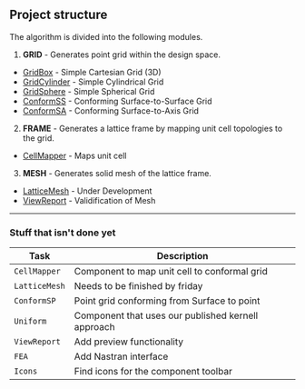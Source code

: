 ## Project structure

The algorithm is divided into the following modules.

1. **GRID** - Generates point grid within the design space.
  * [GridBox](../master/GridBox/GridBox/GridBoxComponent.cs) - Simple Cartesian Grid (3D)
  * [GridCylinder](../master/GridCylinder/GridCylinder/GridCylinderComponent.cs) - Simple Cylindrical Grid
  * [GridSphere](../master/GridSphere/GridSphere/GridSphereComponent.cs) - Simple Spherical Grid
  * [ConformSS](../master/ConformSS/ConformSS/ConformSSComponent.cs) - Conforming Surface-to-Surface Grid
  * [ConformSA](../master/ConformSA/ConformSA/ConformSAComponent.cs) - Conforming Surface-to-Axis Grid

2. **FRAME** - Generates a lattice frame by mapping unit cell topologies to the grid.
  * [CellMapper](../master/CellMapper/CellMapper/CellMapperComponent.cs) - Maps unit cell

3. **MESH** - Generates solid mesh of the lattice frame.
  * [LatticeMesh](../master/LatticeMesh/LatticeMesh/LatticeMeshComponent.cs) - Under Development
  * [ViewReport](../master/ViewReport/ViewReport/ViewReportComponent.cs) - Validification of Mesh

***
### Stuff that isn't done yet

Task | Description 
--- | --- 
`CellMapper` | Component to map unit cell to conformal grid 
`LatticeMesh` | Needs to be finished by friday
`ConformSP` | Point grid conforming from Surface to point
`Uniform` | Component that uses our published kernell approach
`ViewReport` | Add preview functionality
`FEA` | Add Nastran interface
`Icons` | Find icons for the component toolbar
